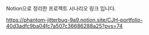 Notion으로 정리한 프로젝트 시나리오 링크 입니다.

https://phantom-jitterbug-9a9.notion.site/CJH-portfolio-40d3adfc9ba04fc7a507c36686288a25?pvs=74
